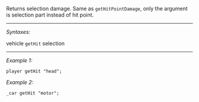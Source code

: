 Returns selection damage. Same as `getHitPointDamage`, only the argument is selection part instead of hit point.


---
*Syntaxes:*

vehicle `getHit` selection

---
*Example 1:*

```sqf
player getHit "head";
```

*Example 2:*

```sqf
_car getHit "motor";
```